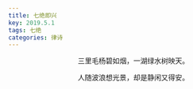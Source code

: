 ```yaml
---
title: 七绝即兴
key: 2019.5.1
tags: 七绝
categories: 律诗
---
```


<p align="center">三里毛杨碧如烟，一湖绿水树映天。
</p>
<p align="center">人随波浪想光景，却是静闲又得安。
</p>
<p align="center"></br>
</p>
